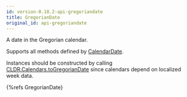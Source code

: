 ```yaml
---
id: version-0.18.2-api-gregoriandate
title: GregorianDate
original_id: api-gregoriandate
---
```


A date in the Gregorian calendar.

Supports all methods defined by [CalendarDate](api-calendardate.html).

Instances should be constructed by calling [CLDR.Calendars.toGregorianDate](api-cldr-calendars.html#togregoriandate) since calendars depend on localized week data.

{%refs GregorianDate}

